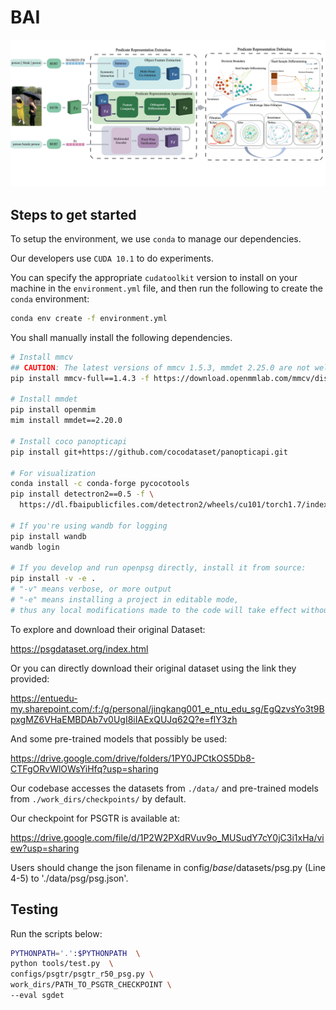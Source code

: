 # BAI
![image](intro.png)
## Steps to get started
To setup the environment, we use `conda` to manage our dependencies.

Our developers use `CUDA 10.1` to do experiments.

You can specify the appropriate `cudatoolkit` version to install on your machine in the `environment.yml` file, and then run the following to create the `conda` environment:
```bash
conda env create -f environment.yml
```
You shall manually install the following dependencies.
```bash
# Install mmcv
## CAUTION: The latest versions of mmcv 1.5.3, mmdet 2.25.0 are not well supported, due to bugs in mmdet.
pip install mmcv-full==1.4.3 -f https://download.openmmlab.com/mmcv/dist/cu101/torch1.7.0/index.html

# Install mmdet
pip install openmim
mim install mmdet==2.20.0

# Install coco panopticapi
pip install git+https://github.com/cocodataset/panopticapi.git

# For visualization
conda install -c conda-forge pycocotools
pip install detectron2==0.5 -f \
  https://dl.fbaipublicfiles.com/detectron2/wheels/cu101/torch1.7/index.html

# If you're using wandb for logging
pip install wandb
wandb login

# If you develop and run openpsg directly, install it from source:
pip install -v -e .
# "-v" means verbose, or more output
# "-e" means installing a project in editable mode,
# thus any local modifications made to the code will take effect without reinstallation.
```

To explore and download their original Dataset:

https://psgdataset.org/index.html

Or you can directly download their original dataset using the link they provided: 

https://entuedu-my.sharepoint.com/:f:/g/personal/jingkang001_e_ntu_edu_sg/EgQzvsYo3t9BpxgMZ6VHaEMBDAb7v0UgI8iIAExQUJq62Q?e=fIY3zh 

And some pre-trained models that possibly be used:

https://drive.google.com/drive/folders/1PY0JPCtkOS5Db8-CTFgORvWlOWsYiHfq?usp=sharing


Our codebase accesses the datasets from `./data/` and pre-trained models from `./work_dirs/checkpoints/` by default.

Our checkpoint for PSGTR is available at:

https://drive.google.com/file/d/1P2W2PXdRVuv9o_MUSudY7cY0jC3i1xHa/view?usp=sharing

Users should change the json filename in config/_base_/datasets/psg.py (Line 4-5) to './data/psg/psg.json'.

## Testing
Run the scripts below:
```bash
PYTHONPATH='.':$PYTHONPATH  \
python tools/test.py  \
configs/psgtr/psgtr_r50_psg.py \
work_dirs/PATH_TO_PSGTR_CHECKPOINT \
--eval sgdet
```

